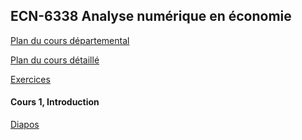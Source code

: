 ## ECN-6338 Analyse numérique en économie

[Plan du cours départemental](ECN6338A-H22-PC.pdf)

[Plan du cours détaillé](Plan_detail_6338.pdf)

[Exercices](Exercices.pdf)

#### Cours 1, Introduction

[Diapos](Dia_6338_1_Intro.pdf)
